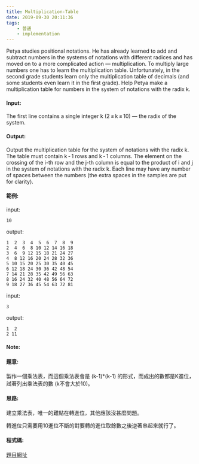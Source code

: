 ```yaml
---
title: Multiplication-Table
date: 2019-09-30 20:11:36
tags:
    - 普通
    - implementation
---
```

Petya studies positional notations. He has already learned to add and subtract numbers in the systems of notations with different radices and has moved on to a more complicated action — multiplication. To multiply large numbers one has to learn the multiplication table. Unfortunately, in the second grade students learn only the multiplication table of decimals (and some students even learn it in the first grade). Help Petya make a multiplication table for numbers in the system of notations with the radix k.
<!-- more -->
#### Input:
The first line contains a single integer k (2 ≤ k ≤ 10) — the radix of the system.
#### Output:
Output the multiplication table for the system of notations with the radix k. The table must contain k - 1 rows and k - 1 columns. The element on the crossing of the i-th row and the j-th column is equal to the product of i and j in the system of notations with the radix k. Each line may have any number of spaces between the numbers (the extra spaces in the samples are put for clarity).
#### 範例:
input:
```
10
```
output:
```
1  2  3  4  5  6  7  8  9
2  4  6  8 10 12 14 16 18
3  6  9 12 15 18 21 24 27
4  8 12 16 20 24 28 32 36
5 10 15 20 25 30 35 40 45
6 12 18 24 30 36 42 48 54
7 14 21 28 35 42 49 56 63
8 16 24 32 40 48 56 64 72
9 18 27 36 45 54 63 72 81
```
input:
```
3
```
output:
```
1  2
2 11
```
#### Note:

#### 題意:
製作一個乘法表，而這個乘法表會是 (k-1)*(k-1) 的形式，而成出的數都是K進位，試著列出乘法表的數 (k不會大於10)。

#### 思路:
建立乘法表，唯一的難點在轉進位，其他應該沒甚麼問題。

轉進位只需要用10進位不斷的對要轉的進位取餘數之後逆著串起來就行了。

#### 程式碼:
<script src="https://gist.github.com/Daviswww/f1cf5795fd72cf54ac86b3643bcccc45.js"></script>
[題目網址](https://codeforces.com/problemset/problem/39/H)
